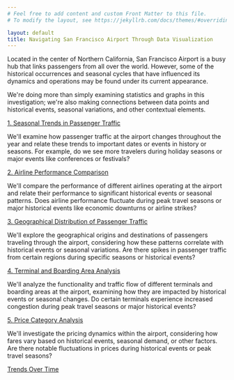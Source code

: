 ```yaml
---
# Feel free to add content and custom Front Matter to this file.
# To modify the layout, see https://jekyllrb.com/docs/themes/#overriding-theme-defaults

layout: default
title: Navigating San Francisco Airport Through Data Visualization
---
```


Located in the center of Northern California, San Francisco Airport is a busy hub that links passengers from all over the world. However, some of the historical occurrences and seasonal cycles that have influenced its dynamics and operations may be found under its current appearance.

We're doing more than simply examining statistics and graphs in this investigation; we're also making connections between data points and historical events, seasonal variations, and other contextual elements.

[1. Seasonal Trends in Passenger Traffic](/posts/seasons.md)

We'll examine how passenger traffic at the airport changes throughout the year and relate these trends to important dates or events in history or seasons. For example, do we see more travelers during holiday seasons or major events like conferences or festivals?

[2. Airline Performance Comparison](/posts/airlineStudy.md)

 We'll compare the performance of different airlines operating at the airport and relate their performance to significant historical events or seasonal patterns. Does airline performance fluctuate during peak travel seasons or major historical events like economic downturns or airline strikes?

[3. Geographical Distribution of Passenger Traffic](/posts/passengerStudy.md)

We'll explore the geographical origins and destinations of passengers traveling through the airport, considering how these patterns correlate with historical events or seasonal variations. Are there spikes in passenger traffic from certain regions during specific seasons or historical events?

[4. Terminal and Boarding Area Analysis](/posts/airportTerminal.md)

We'll analyze the functionality and traffic flow of different terminals and boarding areas at the airport, examining how they are impacted by historical events or seasonal changes. Do certain terminals experience increased congestion during peak travel seasons or major historical events?

[5. Price Category Analysis](/posts/priceCategory.md)

We'll investigate the pricing dynamics within the airport, considering how fares vary based on historical events, seasonal demand, or other factors. Are there notable fluctuations in prices during historical events or peak travel seasons?

[Trends Over Time](/posts/temporalEvolution.md)